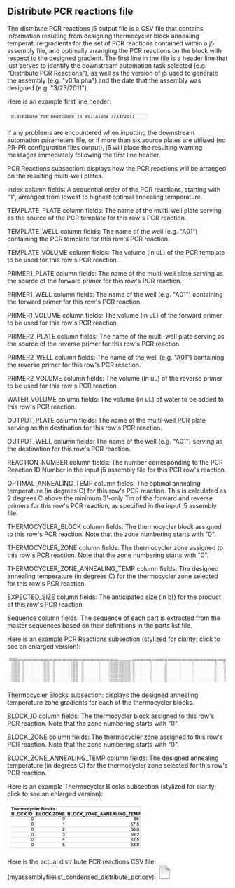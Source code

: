 ## Distribute PCR reactions file

The distribute PCR reactions j5 output file is a CSV file that contains information resulting from designing thermocycler block annealing temperature gradients for the set of PCR reactions contained within a j5 assembly file, and optimally arranging the PCR reactions on the block with respect to the designed gradient. The first line in the file is a header line that just serves to identify the downstream automation task selected (e.g. "Distribute PCR Reactions"), as well as the version of j5 used to generate the assembly (e.g. "v0.1alpha") and the date that the assembly was designed (e.g. "3/23/2011").

Here is an example first line header:

![](../../images/pastedImage67.png)

If any problems are encountered when inputting the downstream automation parameters file, or if more than six source plates are utilized (no PR-PR configuration files output), j5 will place the resulting warning messages immediately following the first line header.

PCR Reactions subsection:
displays how the PCR reactions will be arranged on the resulting multi-well plates.

Index column fields:
A sequential order of the PCR reactions, starting with "1", arranged from lowest to highest optimal annealing temperature.

TEMPLATE_PLATE column fields:
The name of the multi-well plate serving as the source of the PCR template for this row's PCR reaction.

TEMPLATE_WELL column fields:
The name of the well (e.g. "A01") containing the PCR template for this row's PCR reaction.

TEMPLATE_VOLUME column fields:
The volume (in uL) of the PCR template to be used for this row's PCR reaction.

PRIMER1_PLATE column fields:
The name of the multi-well plate serving as the source of the forward primer for this row's PCR reaction.

PRIMER1_WELL column fields:
The name of the well (e.g. "A01") containing the forward primer for this row's PCR reaction.

PRIMER1_VOLUME column fields:
The volume (in uL) of the forward primer to be used for this row's PCR reaction.

PRIMER2_PLATE column fields:
The name of the multi-well plate serving as the source of the reverse primer for this row's PCR reaction.

PRIMER2_WELL column fields:
The name of the well (e.g. "A01") containing the reverse primer for this row's PCR reaction.

PRIMER2_VOLUME column fields:
The volume (in uL) of the reverse primer to be used for this row's PCR reaction.

WATER_VOLUME column fields:
The volume (in uL) of water to be added to this row's PCR reaction.

OUTPUT_PLATE column fields:
The name of the multi-well PCR plate serving as the destination for this row's PCR reaction.

OUTPUT_WELL column fields:
The name of the well (e.g. "A01") serving as the destination for this row's PCR reaction.

REACTION_NUMBER column fields:
The number corresponding to the PCR Reaction ID Number in the input j5 assembly file for this PCR row's reaction.

OPTIMAL_ANNEALING_TEMP column fields:
The optimal annealing temperature (in degrees C) for this row's PCR reaction. This is calculated as 2 degrees C above the minimum 3'-only Tm of the forward and reverse primers for this row's PCR reaction, as specified in the input j5 assembly file.

THERMOCYCLER_BLOCK column fields:
The thermocycler block assigned to this row's PCR reaction. Note that the zone numbering starts with "0".

THERMOCYCLER_ZONE column fields:
The thermocycler zone assigned to this row's PCR reaction. Note that the zone numbering starts with "0".

THERMOCYCLER_ZONE_ANNEALING_TEMP column fields:
The designed annealing temperature (in degrees C) for the thermocycler zone selected for this row's PCR reaction. 

EXPECTED_SIZE column fields:
The anticipated size (in b[) for the product of this row's PCR reaction. 

Sequence column fields:
The sequence of each part is extracted from the master sequences based on their definitions in the parts list file.

Here is an example PCR Reactions subsection (stylized for clarity; click to see an enlarged version):

![](../../images/pastedImage93.png)

Thermocycler Blocks subsection:
displays the designed annealing temperature zone gradients for each of the thermocycler blocks.

BLOCK_ID column fields:
The thermocycler block assigned to this row's PCR reaction. Note that the zone numbering starts with "0".

BLOCK_ZONE column fields:
The thermocycler zone assigned to this row's PCR reaction. Note that the zone numbering starts with "0".

BLOCK_ZONE_ANNEALING_TEMP column fields:
The designed annealing temperature (in degrees C) for the thermocycler zone selected for this row's PCR reaction. 

Here is an example Thermocycler Blocks subsection (stylized for clarity; click to see an enlarged version):

![](../../images/pastedImage97.png)

Here is the actual distribute PCR reactions CSV file (myassemblyfilelist_condensed_distribute_pcr.csv):
[![](../../images/pageIcon.png)](../../documents/myassemblyfilelist_co4.csv)